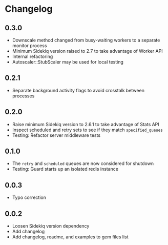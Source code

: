 # Changelog

## 0.3.0

- Downscale method changed from busy-waiting workers to a separate monitor process
- Minimum Sidekiq version raised to 2.7 to take advantage of Worker API
- Internal refactoring
- Autoscaler::StubScaler may be used for local testing

## 0.2.1

- Separate background activity flags to avoid crosstalk between processes

## 0.2.0

- Raise minimum Sidekiq version to 2.6.1 to take advantage of Stats API
- Inspect scheduled and retry sets to see if they match `specified_queues`
- Testing: Refactor server middleware tests

## 0.1.0

- The `retry` and `scheduled` queues are now considered for shutdown
- Testing: Guard starts up an isolated redis instance

## 0.0.3

- Typo correction

## 0.0.2

- Loosen Sidekiq version dependency
- Add changelog
- Add changelog, readme, and examples to gem files list
